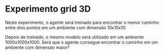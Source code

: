 # Experimento grid 3D

Neste experimento, o agente será treinado para encontrar o menor caminho entre dois pontos em um ambiente com dimensão 10x10x10. 

Depois de treinado, o mesmo modelo será utilizado em um ambiente 1000x1000x1000. Será que o agente consegue encontrar o caminho em um ambiente com dimensão maior? 